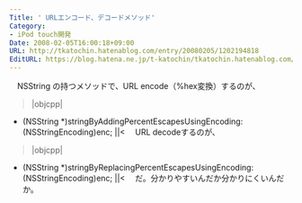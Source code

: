 ```yaml
---
Title: ' URLエンコード、デコードメソッド'
Category:
- iPod touch開発
Date: 2008-02-05T16:00:18+09:00
URL: http://tkatochin.hatenablog.com/entry/20080205/1202194818
EditURL: https://blog.hatena.ne.jp/t-katochin/tkatochin.hatenablog.com/atom/entry/6653586347154755005
---
```


　NSString の持つメソッドで、URL encode（%hex変換）するのが、
>|objcpp|
- (NSString *)stringByAddingPercentEscapesUsingEncoding:(NSStringEncoding)enc;
||<
　URL decodeするのが、
>|objcpp|
- (NSString *)stringByReplacingPercentEscapesUsingEncoding:(NSStringEncoding)enc;
||<
　だ。分かりやすいんだか分かりにくいんだか。
